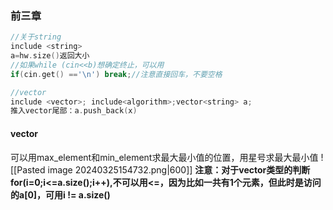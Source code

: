 ### 前三章
``` C++
//关于string
include <string>
a=hw.size()返回大小
//如果while (cin<<b)想确定终止，可以用
if(cin.get() =='\n') break;//注意直接回车，不要空格

//vector
include <vector>; include<algorithm>;vector<string> a;
推入vector尾部：a.push_back(x)
```
#### vector
可以用max_element和min_element求最大最小值的位置，用星号求最大最小值
![[Pasted image 20240325154732.png|600]]
**注意：对于vector类型的判断for(i=0;i<=a.size();i++),不可以用<=，因为比如一共有1个元素，但此时是访问的a[0]，可用i != a.size()**







